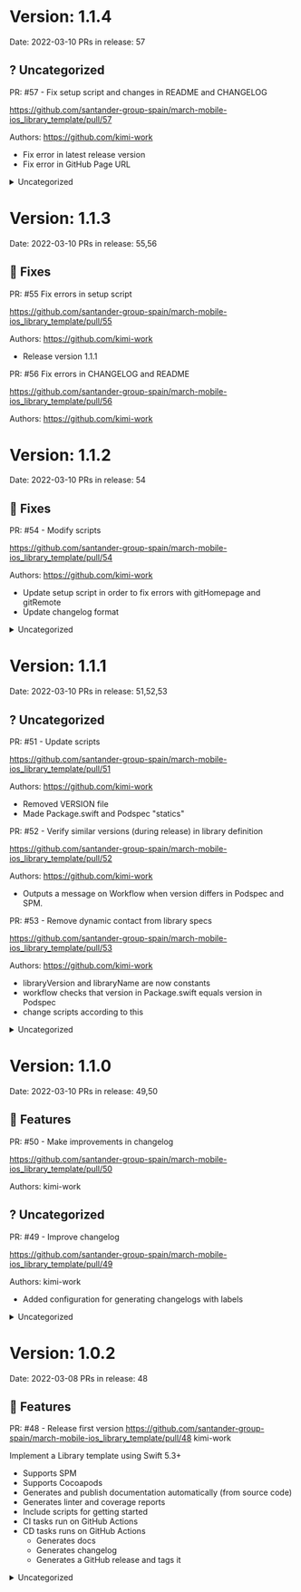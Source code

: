 # Version: 1.1.4
Date: 2022-03-10
PRs in release: 57
## ? Uncategorized

PR: #57 - Fix setup script and changes in README and CHANGELOG 

https://github.com/santander-group-spain/march-mobile-ios_library_template/pull/57 

Authors: https://github.com/kimi-work 

* Fix error in latest release version
* Fix error in GitHub Page URL




<details>
<summary>Uncategorized</summary>

PR: #57 - Fix setup script and changes in README and CHANGELOG 

https://github.com/santander-group-spain/march-mobile-ios_library_template/pull/57 

Authors: https://github.com/kimi-work 

* Fix error in latest release version
* Fix error in GitHub Page URL


</details>

# Version: 1.1.3
Date: 2022-03-10
PRs in release: 55,56
## 🐛 Fixes

PR: #55 Fix errors in setup script

https://github.com/santander-group-spain/march-mobile-ios_library_template/pull/55 

Authors: https://github.com/kimi-work 

* Release version 1.1.1 

PR: #56 Fix errors in CHANGELOG and README

https://github.com/santander-group-spain/march-mobile-ios_library_template/pull/56 

Authors: https://github.com/kimi-work 

  
# Version: 1.1.2
Date: 2022-03-10
PRs in release: 54
## 🐛 Fixes

PR: #54 - Modify scripts 

https://github.com/santander-group-spain/march-mobile-ios_library_template/pull/54 

Authors: https://github.com/kimi-work 

* Update setup script in order to fix errors with gitHomepage and gitRemote
* Update changelog format 




<details>
<summary>Uncategorized</summary>

PR: #54 - Modify scripts 

https://github.com/santander-group-spain/march-mobile-ios_library_template/pull/54 

Authors: https://github.com/kimi-work 

* Update setup script in order to fix errors with gitHomepage and gitRemote
* Update changelog format 


</details>

# Version: 1.1.1
Date: 2022-03-10
PRs in release: 51,52,53
## ? Uncategorized

PR: #51 - Update scripts 

https://github.com/santander-group-spain/march-mobile-ios_library_template/pull/51 

Authors: https://github.com/kimi-work 

 * Removed VERSION file
* Made Package.swift and Podspec "statics"
 

PR: #52 - Verify similar versions (during release) in library definition 

https://github.com/santander-group-spain/march-mobile-ios_library_template/pull/52 

Authors: https://github.com/kimi-work 

 * Outputs a message on Workflow when version differs in Podspec and SPM. 

PR: #53 - Remove dynamic contact from library specs 

https://github.com/santander-group-spain/march-mobile-ios_library_template/pull/53 

Authors: https://github.com/kimi-work 

* libraryVersion and libraryName are now constants
* workflow checks that version in Package.swift equals version in Podspec
* change scripts according to this 




<details>
<summary>Uncategorized</summary>

PR: #51 - Update scripts 

https://github.com/santander-group-spain/march-mobile-ios_library_template/pull/51 

Authors: https://github.com/kimi-work 

* Removed VERSION file
* Made Package.swift and Podspec "statics"
 

PR: #52 - Verify similar versions (during release) in library definition 

https://github.com/santander-group-spain/march-mobile-ios_library_template/pull/52 

Authors: https://github.com/kimi-work 

* Outputs a message on Workflow when version differs in Podspec and SPM. 

PR: #53 - Remove dynamic contact from library specs 

https://github.com/santander-group-spain/march-mobile-ios_library_template/pull/53 

Authors: https://github.com/kimi-work 

* libraryVersion and libraryName are now constants
* workflow checks that version in Package.swift equals version in Podspec
* change scripts according to this 


</details>

# Version: 1.1.0
Date: 2022-03-10
PRs in release: 49,50
## 🚀 Features

PR: #50 - Make improvements in changelog 

https://github.com/santander-group-spain/march-mobile-ios_library_template/pull/50 

Authors: kimi-work 

  


## ? Uncategorized

PR: #49 - Improve changelog 

https://github.com/santander-group-spain/march-mobile-ios_library_template/pull/49 

Authors: kimi-work 

* Added configuration for generating changelogs with labels 




<details>
<summary>Uncategorized</summary>

PR: #49 - Improve changelog 

https://github.com/santander-group-spain/march-mobile-ios_library_template/pull/49 

Authors: kimi-work 

 * Added configuration for generating changelogs with labels 


</details>

# Version: 1.0.2
Date: 2022-03-08
PRs in release: 48
## 🚀 Features

PR: #48 - Release first version
https://github.com/santander-group-spain/march-mobile-ios_library_template/pull/48 
kimi-work 

Implement a Library template using Swift 5.3+
* Supports SPM
* Supports Cocoapods
* Generates and publish documentation automatically (from source code)
* Generates linter and coverage reports
* Include scripts for getting started
* CI tasks run on GitHub Actions
* CD tasks runs on GitHub Actions
  * Generates docs
  * Generates changelog 
  * Generates a GitHub release and tags it 




<details>
<summary>Uncategorized</summary>


</details>
